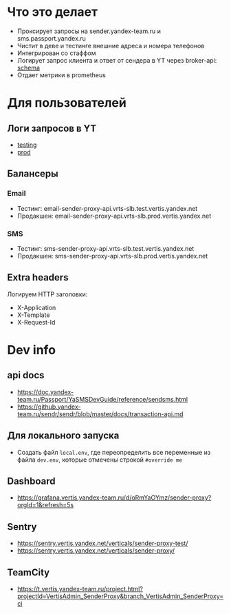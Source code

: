 # Что это делает

- Проксирует запросы на sender.yandex-team.ru и sms.passport.yandex.ru
- Чистит в деве и тестинге внешние адреса и номера телефонов
- Интегрирован со стаффом
- Логирует запрос клиента и ответ от сендера в YT через broker-api: [schema](https://github.com/YandexClassifieds/schema-registry/tree/master/proto/sender_proxy/event)
- Отдает метрики в prometheus

# Для пользователей

## Логи запросов в YT

- [testing](https://yt.yandex-team.ru/hahn/navigation?path=//home/verticals/broker/test/warehouse/sender_proxy)
- [prod](https://yt.yandex-team.ru/hahn/navigation?path=//home/verticals/broker/prod/warehouse/sender_proxy)

## Балансеры

### Email

- Тестинг: email-sender-proxy-api.vrts-slb.test.vertis.yandex.net
- Продакшен: email-sender-proxy-api.vrts-slb.prod.vertis.yandex.net

### SMS

- Тестинг: sms-sender-proxy-api.vrts-slb.test.vertis.yandex.net
- Продакшен: sms-sender-proxy-api.vrts-slb.prod.vertis.yandex.net

## Extra headers

Логируем HTTP заголовки:

- X-Application
- X-Template
- X-Request-Id

# Dev info

## api docs

- https://doc.yandex-team.ru/Passport/YaSMSDevGuide/reference/sendsms.html
- https://github.yandex-team.ru/sendr/sendr/blob/master/docs/transaction-api.md

## Для локального запуска

- Создать файл `local.env`, где переопределить все переменные из файла `dev.env`, которые отмечены
  строкой `#override me`

## Dashboard

- https://grafana.vertis.yandex-team.ru/d/oRmYaOYmz/sender-proxy?orgId=1&refresh=5s

## Sentry

- https://sentry.vertis.yandex.net/verticals/sender-proxy-test/
- https://sentry.vertis.yandex.net/verticals/sender-proxy/

## TeamCity

- https://t.vertis.yandex-team.ru/project.html?projectId=VertisAdmin_SenderProxy&branch_VertisAdmin_SenderProxy=ci
